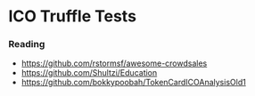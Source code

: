 # ICO Truffle Tests

### Reading

- https://github.com/rstormsf/awesome-crowdsales
- https://github.com/Shultzi/Education
- https://github.com/bokkypoobah/TokenCardICOAnalysisOld1